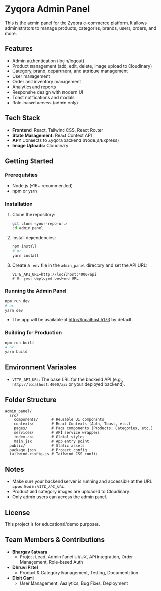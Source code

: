 # Zyqora Admin Panel

This is the admin panel for the Zyqora e-commerce platform. It allows administrators to manage products, categories, brands, users, orders, and more.

## Features
- Admin authentication (login/logout)
- Product management (add, edit, delete, image upload to Cloudinary)
- Category, brand, department, and attribute management
- User management
- Order and inventory management
- Analytics and reports
- Responsive design with modern UI
- Toast notifications and modals
- Role-based access (admin only)

## Tech Stack
- **Frontend:** React, Tailwind CSS, React Router
- **State Management:** React Context API
- **API:** Connects to Zyqora backend (Node.js/Express)
- **Image Uploads:** Cloudinary

## Getting Started

### Prerequisites
- Node.js (v16+ recommended)
- npm or yarn

### Installation
1. Clone the repository:
   ```sh
   git clone <your-repo-url>
   cd admin_panel
   ```
2. Install dependencies:
   ```sh
   npm install
   # or
   yarn install
   ```
3. Create a `.env` file in the `admin_panel` directory and set the API URL:
   ```env
   VITE_API_URL=http://localhost:4000/api
   # Or your deployed backend URL
   ```

### Running the Admin Panel
```sh
npm run dev
# or
yarn dev
```
- The app will be available at [http://localhost:5173](http://localhost:5173) by default.

### Building for Production
```sh
npm run build
# or
yarn build
```

## Environment Variables
- `VITE_API_URL`: The base URL for the backend API (e.g., `http://localhost:4000/api` or your deployed backend).

## Folder Structure
```
admin_panel/
  src/
    components/      # Reusable UI components
    contexts/        # React Contexts (Auth, Toast, etc.)
    pages/           # Page components (Products, Categories, etc.)
    services/        # API service wrappers
    index.css        # Global styles
    main.jsx         # App entry point
  public/            # Static assets
  package.json       # Project config
  tailwind.config.js # Tailwind CSS config
```

## Notes
- Make sure your backend server is running and accessible at the URL specified in `VITE_API_URL`.
- Product and category images are uploaded to Cloudinary.
- Only admin users can access the admin panel.

## License
This project is for educational/demo purposes. 

## Team Members & Contributions

- **Bhargav Satvara**  
  - Project Lead, Admin Panel UI/UX, API Integration, Order Management, Role-based Auth
- **Dhruvi Patel**  
  - Product & Category Management, Testing, Documentation
- **Dixit Gami**  
  - User Management, Analytics, Bug Fixes, Deployment 